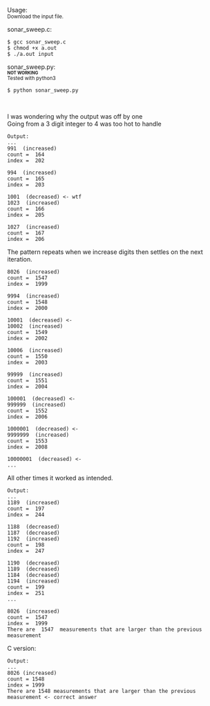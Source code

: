 Usage:  
<sub>Download the input file.  


sonar_sweep.c:  
```
$ gcc sonar_sweep.c
$ chmod +x a.out
$ ./a.out input
```

sonar_sweep.py:  
<sub><sup><b>NOT WORKING</b></sup></sub>  
<sub>Tested with python3</sub>  
```
$ python sonar_sweep.py
```
</br>  

I was wondering why the output was off by one  
Going from a 3 digit integer to 4 was too hot to handle  
```
Output:
...
991  (increased)
count =  164
index =  202

994  (increased)
count =  165
index =  203

1001  (decreased) <- wtf
1023  (increased)
count =  166
index =  205

1027  (increased)
count =  167
index =  206
```

The pattern repeats when we increase digits then settles on the next iteration.  
```
8026  (increased)
count =  1547
index =  1999

9994  (increased)
count =  1548
index =  2000

10001  (decreased) <-
10002  (increased)
count =  1549
index =  2002

10006  (increased)
count =  1550
index =  2003

99999  (increased)
count =  1551
index =  2004

100001  (decreased) <-
999999  (increased)
count =  1552
index =  2006

1000001  (decreased) <-
9999999  (increased)
count =  1553
index =  2008

10000001  (decreased) <-
...
```

All other times it worked as intended.  
```
Output:
...
1189  (increased)
count =  197
index =  244

1188  (decreased)
1187  (decreased)
1192  (increased)
count =  198
index =  247

1190  (decreased)
1189  (decreased)
1184  (decreased)
1194  (increased)
count =  199
index =  251
...

8026  (increased)
count =  1547
index =  1999
There are  1547  measurements that are larger than the previous measurement
```

C version:  
```
Output:
...
8026 (increased)
count = 1548
index = 1999
There are 1548 measurements that are larger than the previous measurement <- correct answer
```